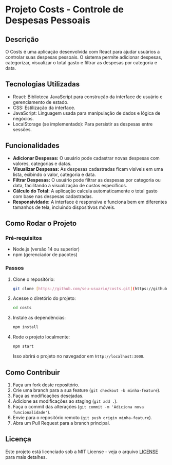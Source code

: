 # Projeto Costs - Controle de Despesas Pessoais

## Descrição

O Costs é uma aplicação desenvolvida com React para ajudar usuários a controlar suas despesas pessoais. O sistema permite adicionar despesas, categorizar, visualizar o total gasto e filtrar as despesas por categoria e data.

## Tecnologias Utilizadas

* React: Biblioteca JavaScript para construção da interface de usuário e gerenciamento de estado.
* CSS: Estilização da interface.
* JavaScript: Linguagem usada para manipulação de dados e lógica de negócios.
* LocalStorage (se implementado): Para persistir as despesas entre sessões.

## Funcionalidades

* **Adicionar Despesas:** O usuário pode cadastrar novas despesas com valores, categorias e datas.
* **Visualizar Despesas:** As despesas cadastradas ficam visíveis em uma lista, exibindo o valor, categoria e data.
* **Filtrar Despesas:** O usuário pode filtrar as despesas por categoria ou data, facilitando a visualização de custos específicos.
* **Cálculo do Total:** A aplicação calcula automaticamente o total gasto com base nas despesas cadastradas.
* **Responsividade:** A interface é responsiva e funciona bem em diferentes tamanhos de tela, incluindo dispositivos móveis.

## Como Rodar o Projeto

### Pré-requisitos

* Node.js (versão 14 ou superior)
* npm (gerenciador de pacotes)

### Passos

1.  Clone o repositório:

    ```bash
    git clone [https://github.com/seu-usuario/costs.git](https://github.com/seu-usuario/costs.git)
    ```

2.  Acesse o diretório do projeto:

    ```bash
    cd costs
    ```

3.  Instale as dependências:

    ```bash
    npm install
    ```

4.  Rode o projeto localmente:

    ```bash
    npm start
    ```

    Isso abrirá o projeto no navegador em `http://localhost:3000`.

## Como Contribuir

1.  Faça um fork deste repositório.
2.  Crie uma branch para a sua feature (`git checkout -b minha-feature`).
3.  Faça as modificações desejadas.
4.  Adicione as modificações ao staging (`git add .`).
5.  Faça o commit das alterações (`git commit -m 'Adiciona nova funcionalidade'`).
6.  Envie para o repositório remoto (`git push origin minha-feature`).
7.  Abra um Pull Request para a branch principal.

## Licença

Este projeto está licenciado sob a MIT License - veja o arquivo [LICENSE](LICENSE) para mais detalhes.
